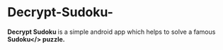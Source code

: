 # Decrypt-Sudoku-

<b> Decrypt Sudoku </b> is a simple android app which helps to solve a famous <b>Sudoku</> puzzle. <br>
